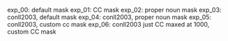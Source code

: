 exp_00: default mask
exp_01: CC mask
exp_02: proper noun mask
exp_03: conll2003, default mask
exp_04: conll2003, proper noun mask
exp_05: conll2003, custom cc mask
exp_06: conll2003 just CC maxed at 1000, custom CC mask